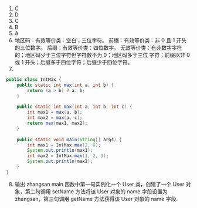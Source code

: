 1. C
2. D
3. C
4. B
5. A
6. 地区码：有效等价类：空白；三位字符。 
前缀：有效等价类：非 0 且 1 开头的三位数字。 
后缀：有效等价类：四位数字。
无效等价类：有非数字字符的；地区码少于三位字符但字符数不为 0；地区码多于三位 字符；前缀以非 0 或 1 开头；后缀多于四位字符；后缀少于四位字符。
7. 
```Java
public class IntMax { 
	public static int max(int a, int b) { 
		return (a > b) ? a: b; 
	} 
	
	public static int max(int a, int b, int c) { 
		int max1 = max(a, b); 
		int max2 = max(a, c); 
		return max(max1, max2); 
	} 
	
	public static void main(String[] args) { 
		int max1 = IntMax.max(2, 6); 
		System.out.println(max1); 
		int max2 = IntMax.max(1, 2, 3); 
		System.out.println(max2); 
	} 
}
```
8. 输出 zhangsan main 函数中第一句实例化一个 User 类，创建了一个 User 对象，第二句调用 setName 方法将该 User 对象的 name 字段设置为 zhangsan，第三句调用 getName 方法获得该 User 对象的 name 字段.






